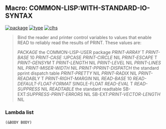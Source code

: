 ## Macro: COMMON-LISP:WITH-STANDARD-IO-SYNTAX
[![package](https://img.shields.io/badge/Package-COMMON--LISP-5f9ea0.svg?style=social&colorA=999999)](../) [![type](https://img.shields.io/badge/Type-Macro-5f9ea0.svg?style=social&colorA=999999)](../#macro) [![clhs](https://img.shields.io/badge/CLHS-WITH--STANDARD--IO--SYNTAX-5f9ea0.svg?style=social&colorA=999999)](http://www.lispworks.com/documentation/HyperSpec/Body/m_w_std_.htm) 

> Bind the reader and printer control variables to values that enable READ
> to reliably read the results of PRINT. These values are:
> 
> *PACKAGE*                        the COMMON-LISP-USER package
> *PRINT-ARRAY*                    T
> *PRINT-BASE*                     10
> *PRINT-CASE*                     :UPCASE
> *PRINT-CIRCLE*                   NIL
> *PRINT-ESCAPE*                   T
> *PRINT-GENSYM*                   T
> *PRINT-LENGTH*                   NIL
> *PRINT-LEVEL*                    NIL
> *PRINT-LINES*                    NIL
> *PRINT-MISER-WIDTH*              NIL
> *PRINT-PPRINT-DISPATCH*          the standard pprint dispatch table
> *PRINT-PRETTY*                   NIL
> *PRINT-RADIX*                    NIL
> *PRINT-READABLY*                 T
> *PRINT-RIGHT-MARGIN*             NIL
> *READ-BASE*                      10
> *READ-DEFAULT-FLOAT-FORMAT*      SINGLE-FLOAT
> *READ-EVAL*                      T
> *READ-SUPPRESS*                  NIL
> *READTABLE*                      the standard readtable
> SB-EXT:*SUPPRESS-PRINT-ERRORS*          NIL
> SB-EXT:*PRINT-VECTOR-LENGTH*            NIL

### Lambda list
```
(&BODY BODY)
```
